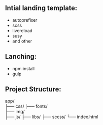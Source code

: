 ## Intial landing template:
- autoprefixer
- scss
- livereload
- susy
- and other
##
## Lanching:
- npm install
- gulp
##
## Project Structure:
 app/                     
   ├── css/
   ├── fonts/                   
   ├── img/       
   ├── js/ 
   ├── libs/ 
   ├── sccss/ 
   └── index.html    
##

